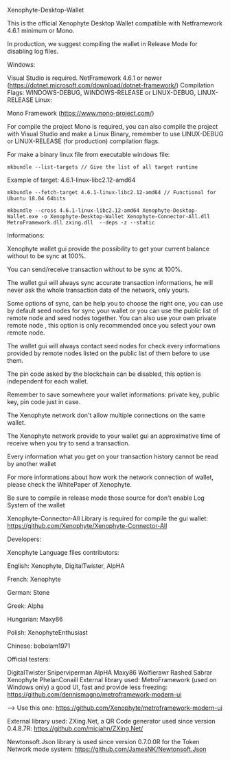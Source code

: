Xenophyte-Desktop-Wallet

This is the official Xenophyte Desktop Wallet compatible with Netframework 4.6.1 minimum or Mono.

In production, we suggest compiling the wallet in Release Mode for disabling log files.

Windows:

Visual Studio is required.
NetFramework 4.6.1 or newer (https://dotnet.microsoft.com/download/dotnet-framework/)
Compilation Flags: WINDOWS-DEBUG, WINDOWS-RELEASE or LINUX-DEBUG, LINUX-RELEASE
Linux:

Mono Framework (https://www.mono-project.com/)

For compile the project Mono is required, you can also compile the project with Visual Studio and make a Linux Binary, remember to use LINUX-DEBUG or LINUX-RELEASE (for production) compilation flags.

For make a binary linux file from executable windows file:

``
mkbundle --list-targets // Give the list of all target runtime
``

Example of target: 4.6.1-linux-libc2.12-amd64

``
mkbundle --fetch-target 4.6.1-linux-libc2.12-amd64 // Functional for Ubuntu 18.04 64bits
``

``
mkbundle --cross 4.6.1-linux-libc2.12-amd64 Xenophyte-Desktop-Wallet.exe -o Xenophyte-Desktop-Wallet Xenophyte-Connector-All.dll  MetroFramework.dll zxing.dll  --deps -z --static
``

Informations:

Xenophyte wallet gui provide the possibility to get your current balance without to be sync at 100%.

You can send/receive transaction without to be sync at 100%.

The wallet gui will always sync accurate transaction informations, he will never ask the whole transaction data of the network, only yours.

Some options of sync, can be help you to choose the right one, you can use by default seed nodes for sync your wallet or you can use the public list of remote node and seed nodes together. You can also use your own private remote node , this option is only recommended once you select your own remote node.

The wallet gui will always contact seed nodes for check every informations provided by remote nodes listed on the public list of them before to use them.

The pin code asked by the blockchain can be disabled, this option is independent for each wallet.

Remember to save somewhere your wallet informations: private key, public key, pin code just in case.

The Xenophyte network don't allow multiple connections on the same wallet.

The Xenophyte network provide to your wallet gui an approximative time of receive when you try to send a transaction.

Every information what you get on your transaction history cannot be read by another wallet

For more informations about how work the network connection of wallet, please check the WhitePaper of Xenophyte.

Be sure to compile in release mode those source for don't enable Log System of the wallet

Xenophyte-Connector-All Library is required for compile the gui wallet: https://github.com/Xenophyte/Xenophyte-Connector-All

Developers:

Xenophyte 
Language files contributors:

English: Xenophyte, DigitalTwister, AlpHA

French: Xenophyte

German: Stone

Greek: Alpha

Hungarian: Maxy86

Polish: XenophyteEnthusiast

Chinese: bobolam1971

Official testers:

DigitalTwister
Sniperviperman
AlpHA
Maxy86
Wolfierawr
Rashed
Sabrar
Xenophyte
PhelanConaill
External library used: MetroFramework (used on Windows only) a good UI, fast and provide less freezing: https://github.com/dennismagno/metroframework-modern-ui

--> Use this one: https://github.com/Xenophyte/metroframework-modern-ui

External library used: ZXing.Net, a QR Code generator used since version 0.4.8.7R: https://github.com/micjahn/ZXing.Net/

Newtonsoft.Json library is used since version 0.7.0.0R for the Token Network mode system: https://github.com/JamesNK/Newtonsoft.Json
